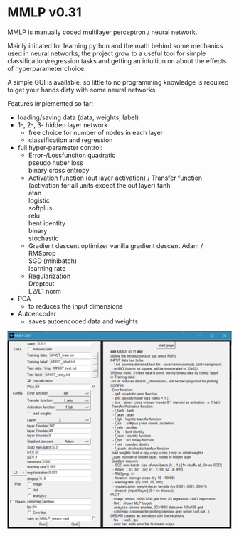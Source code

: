 # MMLP v0.31
MMLP is manually coded multilayer perceptron / neural network.  
  
Mainly initiated for learning python and the math behind some mechanics used in neural networks, the project grow to a useful tool for simple classification/regression tasks and getting an intuition on about the effects of hyperparameter choice.

A simple GUI is available, so little to no programming knowledge is required to get your hands dirty with some neural networks.

Features implemented so far:
* loading/saving data (data, weights, label)
* 1-, 2-, 3- hidden layer network
  * free choice for number of nodes in each layer
  * classification and regression
* full hyper-parameter control:
  * Error-/Lossfunciton
    quadratic  
    pseudo huber loss  
    binary cross entropy  
  * Activation function (out layer activation) / Transfer function (activation for all units except the out layer)
    tanh  
    atan  
    logistic  
    softplus  
    relu  
    bent identity  
    binary  
    stochastic  
  * Gradient descent optimizer
    vanilla gradient descent
    Adam / RMSprop  
    SGD (minibatch)  
    learning rate  
  * Regularization  
    Droptout  
    L2/L1 norm  
* PCA
  * to reduces the input dimensions
* Autoencoder 
  * saves autoencoded data and weights  
  
![title](GUI_mmlp.PNG)
